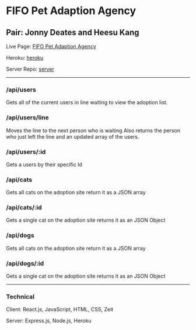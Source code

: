# FIFO Pet Adaption Agency

## Pair: Jonny Deates and Heesu Kang

Live Page: [FIFO Pet Adaption Agency](https://fifo-pet-adoption-agency.now.sh/)

Heroku: [heroku](https://petful-api-heesu-jonny.herokuapp.com)

Server Repo: [server](https://github.com/thinkful-ei-heron/Jonny-Heesu-DSA-Petful-Server)

-----------------------

### /api/users

Gets all of the current users in line waiting to view the adoption list.

### /api/users/line

Moves the line to the next person who is waiting
Also returns the person who just left the line and an updated array of the users.

### /api/users/:id

Gets a users by their specific Id

### /api/cats

Gets all cats on the adoption site
return it as a JSON array

### /api/cats/:id

Gets a single cat on the adoption site
returns it as an JSON Object

### /api/dogs

Gets all cats on the adoption site
return it as a JSON array

### /api/dogs/:id

Gets a single cat on the adoption site
returns it as an JSON Object

-----------------------

### Technical

Client: React.js, JavaScript, HTML, CSS, Zeit

Server: Express.js, Node.js, Heroku
